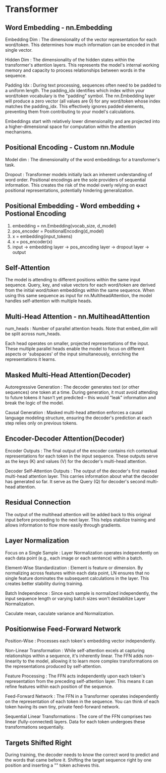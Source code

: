# Transformer

## Word Embedding - nn.Embedding

Embedding Dim
: The dimensionality of the vector representation for each word/token.
  This determines how much information can be encoded in that single vector.

Hidden Dim
: The dimensionality of the hidden states within the transformer's attention
  layers. This represents the model's internal working memory and capacity to
  process relationships between words in the sequence.

Padding Idx
: During text processing, sequences often need to be padded to a uniform
  length. The padding_idx identifies which index within your word/token
  vocabulary is the "padding" symbol. The nn.Embedding layer will produce
  a zero vector (all values are 0) for any word/token whose index matches
  the padding_idx. This effectively ignores padded elements, preventing
  them from contributing to your model's calculations.

Embeddings start with relatively lower dimensionality and are projected into a
higher-dimensional space for computation within the attention mechanisms.

## Positional Encoding - Custom nn.Module

Model dim
: The dimensionality of the word embeddings for a transformer's task.

Dropout
: Transformer models initially lack an inherent understanding of word order.
  Positional encodings are the sole providers of sequential information. This
  creates the risk of the model overly relying on  exact positional
  representations, potentially hindering generalization.

## Positional Embedding - Word embedding + Postional Encoding

1. embedding = nn.Embedding(vocab_size, d_model)
2. pos_encoder = PositionalEncoding(d_model)
3. x = embedding(input_tokens)
4. x = pos_encoder(x)
5. input -> embedding layer -> pos_encoding layer -> dropout layer -> output

## Self-Attention

The model is attending to different positions within the same input sequence.
Query, key, and value vectors for each word/token are derived from the initial
word/token embeddings within the same sequence. When using this same sequence
as input for nn.MultiheadAttention, the model handles self-attention with
multiple heads.

## Multi-Head Attention - nn.MultiheadAttention

num_heads
: Number of parallel attention heads. Note that embed_dim will be split
  across num_heads.

Each head operates on smaller, projected representations of the input.
These multiple parallel heads enable the model to focus on different aspects
or 'subspaces' of the input simultaneously, enriching the representations it
learns.

## Masked Multi-Head Attention(Decoder)

Autoregressive Generation
: The decoder generates text (or other sequences) one token at a time.
  During generation, it must avoid attending to future tokens it hasn't
  yet predicted – this would "leak" information and break the logic of
  the model.

Causal Generation
: Masked multi-head attention enforces a causal language modeling structure,
  ensuring the decoder's prediction at each step relies only on previous tokens.

## Encoder-Decoder Attention(Decoder)

Encoder Outputs
: The final output of the encoder contains rich contextual representations
  for each token in the input sequence. These outputs serve as the keys (K)
  and values (V) for the decoder's multi-head attention.

Decoder Self-Attention Outputs
: The output of the decoder's first masked multi-head attention layer. This
  carries information about what the decoder has generated so far. It serve
  as the Query (Q) for decoder's second multi-head attention.

## Residual Connection

The output of the multihead attention will be added back to this original input
before proceeding to the next layer. This helps stabilize training and allows
information to flow more easily through gradients.

## Layer Normalization

Focus on a Single Sample
: Layer Normalization operates independently on each data point
  (e.g., each image or each sentence) within a batch.

Element-Wise Standardization
: Element is feature or dimension. By normalizing across features within each
  data point, LN ensures that no single feature dominates the subsequent
  calculations in the layer. This creates better stability during training.

Batch Independence
: Since each sample is normalized independently, the input sequence length or
  varying batch sizes won't destabilize Layer Normalization.

Caculate mean, caculate variance and Normalization.

## Positionwise Feed-Forward Network

Position-Wise
: Processes each token's embedding vector independently.

Non-Linear Transformation
: While self-attention excels at capturing relationships within a sequence,
  it's inherently linear. The FFN adds non-linearity to the model, allowing
  it to learn more complex transformations on the representations produced
  by self-attention.

Feature Processing
: The FFN acts independently upon each token's representation from the
  preceding self-attention layer. This means it can refine features within
  each position of the sequence.

Feed-Forward Network
: The FFN in a Transformer operates independently on the representation of
  each token in the sequence. You can think of each token having its own
  tiny, private feed-forward network.

Sequential Linear Transformations
: The core of the FFN comprises two linear (fully-connected) layers. Data
  for each token undergoes these transformations sequentially.

## Targets Shifted Right

During training, the decoder needs to know the correct word to predict and
the words that came before it. Shifting the target sequence right by one
position and inserting a "<start>" token achieves this.

